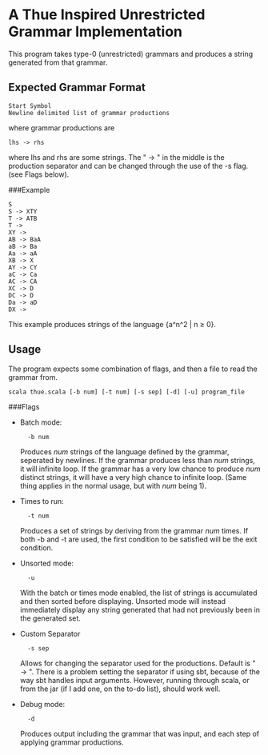 A Thue Inspired Unrestricted Grammar Implementation
===================================================

This program takes type-0 (unrestricted) grammars and produces a string generated from that grammar.

Expected Grammar Format
-----------------------

	Start Symbol
	Newline delimited list of grammar productions

where grammar productions are

	lhs -> rhs

where lhs and rhs are some strings. The " -> " in the middle is the production separator and can be changed through the use of the -s flag. (see Flags below).

###Example

	S
	S -> XTY
	T -> ATB
	T -> 
	XY -> 
	AB -> BaA
	aB -> Ba
	Aa -> aA
	XB -> X
	AY -> CY
	aC -> Ca
	AC -> CA
	XC -> D
	DC -> D
	Da -> aD
	DX -> 

This example produces strings of the language {a^n^2 | n ≥ 0}.

Usage
-----

The program expects some combination of flags, and then a file to read the grammar from.

	scala thue.scala [-b num] [-t num] [-s sep] [-d] [-u] program_file

###Flags

* Batch mode:

		-b num

	Produces _num_ strings of the language defined by the grammar, seperated by newlines. If the grammar produces less than _num_ strings, it will infinite loop. If the grammar has a very low chance to produce _num_ distinct strings, it will have a very high chance to infinite loop. (Same thing applies in the normal usage, but with _num_ being 1).

* Times to run:
		
		-t num

	Produces a set of strings by deriving from the grammar _num_ times. If both -b and -t are used, the first condition to be satisfied will be the exit condition.

* Unsorted mode:

		-u

	With the batch or times mode enabled, the list of strings is accumulated and then sorted before displaying. Unsorted mode will instead immediately display any string generated that had not previously been in the generated set.

* Custom Separator

		-s sep

	Allows for changing the separator used for the productions. Default is " -> ". There is a problem setting the separator if using sbt, because of the way sbt handles input arguments. However, running through scala, or from the jar (if I add one, on the to-do list), should work well.

* Debug mode:

		-d

	Produces output including the grammar that was input, and each step of applying grammar productions. 
